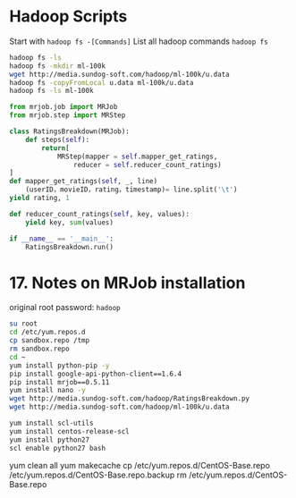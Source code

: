    

# Hadoop Scripts

Start with `hadoop fs -[Commands]`
List all hadoop commands `hadoop fs`

```bash
hadoop fs -ls
hadoop fs -mkdir ml-100k
wget http://media.sundog-soft.com/hadoop/ml-100k/u.data
hadoop fs -copyFromLocal u.data ml-100k/u.data
hadoop fs -ls ml-100k
```

```python
from mrjob.job import MRJob
from mrjob.step import MRStep

class RatingsBreakdown(MRJob):
	def steps(self):
		return[							 
			MRStep(mapper = self.mapper_get_ratings,
				reducer = self.reducer_count_ratings)
]
def mapper_get_ratings(self, _, line)
	(userID，movieID，rating，timestamp)= line.split('\t')
yield rating, 1

def reducer_count_ratings(self, key, values):
	yield key, sum(values)

if __name__ == '__main__':
	RatingsBreakdown.run()
```

# 17. Notes on MRJob installation
original root password: `hadoop`
```bash
su root
cd /etc/yum.repos.d
cp sandbox.repo /tmp
rm sandbox.repo
cd ~
yum install python-pip -y
pip install google-api-python-client==1.6.4
pip install mrjob==0.5.11
yum install nano -y
wget http://media.sundog-soft.com/hadoop/RatingsBreakdown.py
wget http://media.sundog-soft.com/hadoop/ml-100k/u.data

yum install scl-utils
yum install centos-release-scl
yum install python27
scl enable python27 bash
```

yum clean all
yum makecache
cp /etc/yum.repos.d/CentOS-Base.repo /etc/yum.repos.d/CentOS-Base.repo.backup
rm /etc/yum.repos.d/CentOS-Base.repo
